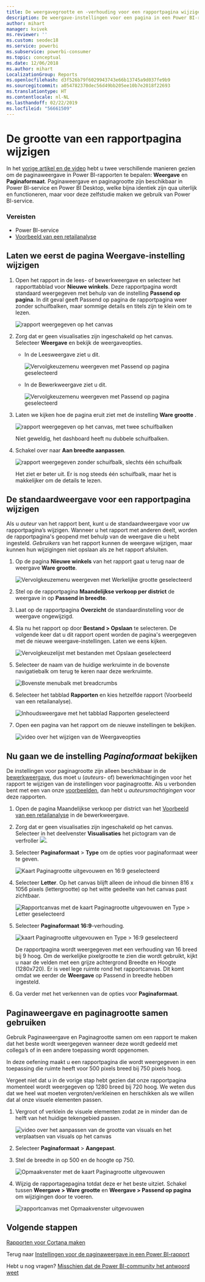 ```yaml
---
title: De weergavegrootte en -verhouding voor een rapportpagina wijzigen
description: De weergave-instellingen voor een pagina in een Power BI-rapport wijzigen
author: mihart
manager: kvivek
ms.reviewer: ''
ms.custom: seodec18
ms.service: powerbi
ms.subservice: powerbi-consumer
ms.topic: conceptual
ms.date: 12/06/2018
ms.author: mihart
LocalizationGroup: Reports
ms.openlocfilehash: d3f526b79f6029943743e66b13745a9d037fe9b9
ms.sourcegitcommit: a054782370dec56d49bb205ee10b7e2018f22693
ms.translationtype: HT
ms.contentlocale: nl-NL
ms.lasthandoff: 02/22/2019
ms.locfileid: "56661509"
---
```

# <a name="change-the-size-of-a-report-page"></a>De grootte van een rapportpagina wijzigen
In het [vorige artikel en de video](../power-bi-report-display-settings.md) hebt u twee verschillende manieren gezien om de paginaweergave in Power BI-rapporten te bepalen: **Weergave** en **Paginaformaat**. Paginaweergave en paginagrootte zijn beschikbaar in Power BI-service en Power BI Desktop, welke bijna identiek zijn qua uiterlijk en functioneren, maar voor deze zelfstudie maken we gebruik van Power BI-service.

### <a name="prerequisites"></a>Vereisten
- Power BI-service   
- [Voorbeeld van een retailanalyse](../sample-retail-analysis.md)

## <a name="first-lets-change-the-page-view-setting"></a>Laten we eerst de pagina Weergave-instelling wijzigen

1. Open het rapport in de lees- of bewerkweergave en selecteer het rapporttabblad voor **Nieuwe winkels**. Deze rapportpagina wordt standaard weergegeven met behulp van de instelling **Passend op pagina**.  In dit geval geeft Passend op pagina de rapportpagina weer zonder schuifbalken, maar sommige details en titels zijn te klein om te lezen.

   ![rapport weergegeven op het canvas](media/end-user-report-view/pbi_fit_to_page.png)
2. Zorg dat er geen visualisaties zijn ingeschakeld op het canvas. Selecteer **Weergave** en bekijk de weergaveopties.

   * In de Leesweergave ziet u dit.

     ![Vervolgkeuzemenu weergeven met Passend op pagina geselecteerd](media/end-user-report-view/power-bi-page-view-menu-new.png)
   * In de Bewerkweergave ziet u dit.

     ![Vervolgkeuzemenu weergeven met Passend op pagina geselecteerd](media/end-user-report-view/power-bi-view-editing-view.png)

3. Laten we kijken hoe de pagina eruit ziet met de instelling **Ware grootte** .

   ![rapport weergegeven op het canvas, met twee schuifbalken](media/end-user-report-view/power-bi-actal-size2.png)

   Niet geweldig, het dashboard heeft nu dubbele schuifbalken.
4. Schakel over naar **Aan breedte aanpassen**.

   ![rapport weergegeven zonder schuifbalk, slechts één schuifbalk](media/end-user-report-view/pbi_fit_to_width.png)

   Het ziet er beter uit. Er is nog steeds één schuifbalk, maar het is makkelijker om de details te lezen.

## <a name="change-the-default-view-for-a-report-page"></a>De standaardweergave voor een rapportpagina wijzigen
Als u *auteur* van het rapport bent, kunt u de standaardweergave voor uw rapportpagina’s wijzigen. Wanneer u het rapport met anderen deelt, worden de rapportpagina's geopend met behulp van de weergave die u hebt ingesteld. *Gebruikers* van het rapport kunnen de weergave wijzigen, maar kunnen hun wijzigingen niet opslaan als ze het rapport afsluiten.

1. Op de pagina **Nieuwe winkels** van het rapport gaat u terug naar de weergave **Ware grootte**.

   ![Vervolgkeuzemenu weergeven met Werkelijke grootte geselecteerd](media/end-user-report-view/power-bi-actual-size.png)

2. Stel op de rapportpagina **Maandelijkse verkoop per district** de weergave in op **Passend in breedte**.

3. Laat op de rapportpagina **Overzicht** de standaardinstelling voor de weergave ongewijzigd.

4. Sla nu het rapport op door **Bestand > Opslaan** te selecteren. De volgende keer dat u dit rapport opent worden de pagina's weergegeven met de nieuwe weergave-instellingen. Laten we eens kijken.

   ![Vervolgkeuzelijst met bestanden met Opslaan geselecteerd](media/end-user-report-view/power-bi-save.png)
3. Selecteer de naam van de huidige werkruimte in de bovenste navigatiebalk om terug te keren naar deze werkruimte.  

   ![Bovenste menubalk met breadcrumbs](media/end-user-report-view/power-bi-my-workspace.png)
4. Selecteer het tabblad **Rapporten** en kies hetzelfde rapport (Voorbeeld van een retailanalyse).

    ![Inhoudsweergave met het tabblad Rapporten geselecteerd](media/end-user-report-view/power-bi-new-report2.png)
5. Open een pagina van het rapport om de nieuwe instellingen te bekijken.

   ![video over het wijzigen van de Weergaveopties](media/end-user-report-view/power-bi-page-view.gif)

## <a name="now-lets-explore-the-page-size-setting"></a>Nu gaan we de instelling *Paginaformaat* bekijken
De instellingen voor paginagrootte zijn alleen beschikbaar in de [bewerkweergave](../service-interact-with-a-report-in-editing-view.md), dus moet u (*auteurs-* of) bewerkmachtigingen voor het rapport te wijzigen van de instellingen voor paginagrootte. Als u verbonden bent met een van onze [voorbeelden](../sample-datasets.md), dan hebt u *auteursmachtigingen* voor deze rapporten.

1. Open de pagina Maandelijkse verkoop per district van het [Voorbeeld van een retailanalyse](../sample-retail-analysis.md) in de bewerkweergave.
2. Zorg dat er geen visualisaties zijn ingeschakeld op het canvas.  Selecteer in het deelvenster **Visualisaties** het pictogram van de verfroller ![](media/end-user-report-view/power-bi-paintroller.png).
3. Selecteer **Paginaformaat** &gt; **Type** om de opties voor paginaformaat weer te geven.

   ![Kaart Paginagrootte uitgevouwen en 16:9 geselecteerd](media/end-user-report-view/power-bi-page-size-menu-new.png)
4. Selecteer **Letter**.  Op het canvas blijft alleen de inhoud die binnen 816 x 1056 pixels (lettergrootte) op het witte gedeelte van het canvas past zichtbaar.

   ![Rapportcanvas met de kaart Paginagrootte uitgevouwen en Type > Letter geselecteerd](media/end-user-report-view/power-bi-letter-new.png)
5. Selecteer **Paginaformaat** **16:9**-verhouding.

   ![kaart Paginagrootte uitgevouwen en Type > 16:9 geselecteerd](media/end-user-report-view/power-bi-16-to-9-new.png)

   De rapportpagina wordt weergegeven met een verhouding van 16 breed bij 9 hoog. Om de werkelijke pixelgrootte te zien die wordt gebruikt, kijkt u naar de velden met een grijze achtergrond Breedte en Hoogte (1280x720). Er is veel lege ruimte rond het rapportcanvas. Dit komt omdat we eerder de **Weergave** op Passend in breedte hebben ingesteld.
7. Ga verder met het verkennen van de opties voor **Paginaformaat**.

## <a name="use-page-view-and-page-size-together"></a>Paginaweergave en paginagrootte samen gebruiken
Gebruik Paginaweergave en Paginagrootte samen om een rapport te maken dat het beste wordt weergegeven wanneer deze wordt gedeeld met collega’s of in een andere toepassing wordt opgenomen.

In deze oefening maakt u een rapportpagina die wordt weergegeven in een toepassing die ruimte heeft voor 500 pixels breed bij 750 pixels hoog.

Vergeet niet dat u in de vorige stap hebt gezien dat onze rapportpagina momenteel wordt weergegeven op 1280 breed bij 720 hoog. We weten dus dat we heel wat moeten vergroten/verkleinen en herschikken als we willen dat al onze visuele elementen passen.

1. Vergroot of verklein de visuele elementen zodat ze in minder dan de helft van het huidige tekengebied passen.

    ![video over het aanpassen van de grootte van visuals en het verplaatsen van visuals op het canvas](media/end-user-report-view/power-bi-custom-view.gif)
2. Selecteer **Paginaformaat** &gt; **Aangepast**.
3. Stel de breedte in op 500 en de hoogte op 750.

    ![Opmaakvenster met de kaart Paginagrootte uitgevouwen](media/end-user-report-view/power-bi-custom-new.png)
4. Wijzig de rapportagepagina totdat deze er het beste uitziet. Schakel tussen **Weergave > Ware grootte** en **Weergave > Passend op pagina** om wijzigingen door te voeren.

    ![rapportcanvas met Opmaakvenster uitgevouwen](media/end-user-report-view/power-bi-final-new.png)

## <a name="next-steps"></a>Volgende stappen
[Rapporten voor Cortana maken](../service-cortana-answer-cards.md)

Terug naar [Instellingen voor de paginaweergave in een Power BI-rapport](../power-bi-report-display-settings.md)

Hebt u nog vragen? [Misschien dat de Power BI-community het antwoord weet](http://community.powerbi.com/)
